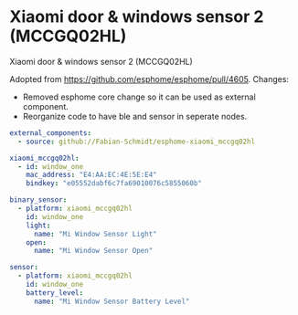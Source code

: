 # Xiaomi door &amp; windows sensor 2 (MCCGQ02HL)

Xiaomi door &amp; windows sensor 2 (MCCGQ02HL)

Adopted from <https://github.com/esphome/esphome/pull/4605>. Changes:

- Removed esphome core change so it can be used as external component.
- Reorganize code to have ble and sensor in seperate nodes.

```yaml
external_components:
  - source: github://Fabian-Schmidt/esphome-xiaomi_mccgq02hl

xiaomi_mccgq02hl:
  - id: window_one
    mac_address: "E4:AA:EC:4E:5E:E4"
    bindkey: "e05552dabf6c7fa69010076c5855060b"

binary_sensor:
  - platform: xiaomi_mccgq02hl
    id: window_one
    light:
      name: "Mi Window Sensor Light"
    open:
      name: "Mi Window Sensor Open"

sensor:
  - platform: xiaomi_mccgq02hl
    id: window_one
    battery_level:
      name: "Mi Window Sensor Battery Level"
```
